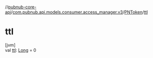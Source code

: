 //[pubnub-core-api](../../../index.md)/[com.pubnub.api.models.consumer.access_manager.v3](../index.md)/[PNToken](index.md)/[ttl](ttl.md)

# ttl

[jvm]\
val [ttl](ttl.md): [Long](https://kotlinlang.org/api/latest/jvm/stdlib/kotlin/-long/index.html) = 0
